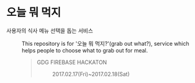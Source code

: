 # 오늘 뭐 먹지
사용자의 식사 메뉴 선택을 돕는 서비스 <dir>
This repository is for '오늘 뭐 먹지?'(grab out what?), service which helps people to choose what to grab out for meal.
> GDG FIREBASE HACKATON<dir>
> 2017.02.17(Fri)~2017.02.18(Sat)

